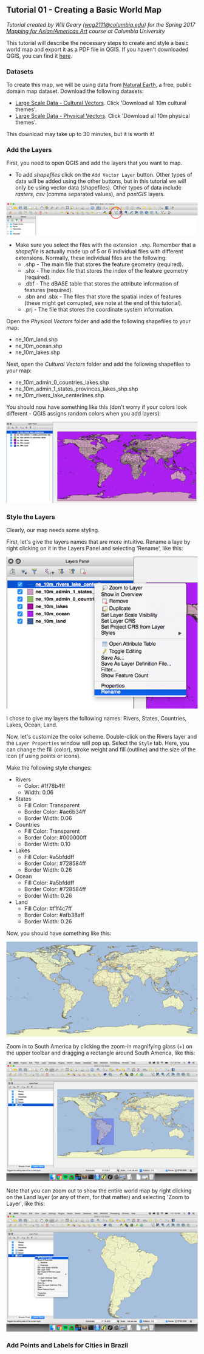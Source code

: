 ## Tutorial 01 - Creating a Basic World Map

*Tutorial created by Will Geary (wcg2111@columbia.edu) for the Spring 2017 [Mapping for Asian/Americas Art](https://github.com/willgeary/MappingAsianAmericasArt) course at Columbia University*

This tutorial will describe the necessary steps to create and style a basic world map and export it as a PDF file in QGIS. If you haven't downloaded QGIS, you can find it [here](https://www.qgis.org/en/site/forusers/download.html).

### Datasets
To create this map, we will be using data from [Natural Earth](http://www.naturalearthdata.com/downloads/), a free, public domain map dataset. Download the following datasets:
* [Large Scale Data - Cultural Vectors](http://www.naturalearthdata.com/downloads/10m-cultural-vectors/). Click 'Download all 10m cultural themes'.
* [Large Scale Data - Physical Vectors](http://www.naturalearthdata.com/downloads/10m-physical-vectors/). Click 'Download all 10m physical themes'.

This download may take up to 30 minutes, but it is worth it!

### Add the Layers
First, you need to open QGIS and add the layers that you want to map.
* To add *shapefiles* click on the `Add Vector Layer` button. Other types of data will be added using the other buttons, but in this tutorial we will only be using vector data (shapefiles). Other types of data include *rasters*, *csv* (comma separated values), and *postGIS* layers.

![Add Layer](https://github.com/willgeary/MappingAsianAmericasArt/blob/master/Tutorials/Images/01_World_Map/01_add_layer.png)
* Make sure you select the files with the extension `.shp`. Remember that a *shapefile* is actually made up of 5 or 6 individual files with different extensions. Normally, these individual files are the following:
  * .shp - The main file that stores the feature geometry (required).
  * .shx - The index file that stores the index of the feature geometry (required).
  * .dbf - The dBASE table that stores the attribute information of features (required).
  * .sbn and .sbx - The files that store the spatial index of features (these might get corrupted, see note at the end of this tutorial).
  * .prj - The file that stores the coordinate system information.
  
Open the *Physical Vectors* folder and add the following shapefiles to your map:
* ne_10m_land.shp
* ne_10m_ocean.shp
* ne_10m_lakes.shp

Next, open the *Cultural Vectors* folder and add the following shapefiles to your map:
* ne_10m_admin_0_countries_lakes.shp
* ne_10m_admin_1_states_provinces_lakes_shp.shp
* ne_10m_rivers_lake_centerlines.shp

You should now have something like this (don't worry if your colors look different - QGIS assigns random colors when you add layers):

![World Basemap](https://github.com/willgeary/MappingAsianAmericasArt/blob/master/Tutorials/Images/01_World_Map/01_world_basemap.png)
 
### Style the Layers
Clearly, our map needs some styling.
 
First, let's give the layers names that are more intuitive. Rename a laye by right clicking on it in the Layers Panel and selecting 'Rename', like this:

![Rename Layer](https://github.com/willgeary/MappingAsianAmericasArt/blob/master/Tutorials/Images/01_World_Map/01_rename.png)

I chose to give my layers the following names: Rivers, States, Countries, Lakes, Ocean, Land.

Now, let's customize the color scheme. Double-click on the Rivers layer and the `Layer Properties` window will pop up. Select the `Style` tab. Here, you can change the fill (color), stroke weight and fill (outline) and the size of the icon (if using points or icons).

Make the following style changes:
* Rivers
  * Color: #1f78b4ff
  * Width: 0.06
* States
  * Fill Color: Transparent
  * Border Color: #ae6b34ff
  * Border Width: 0.06
* Countries
  * Fill Color: Transparent
  * Border Color: #000000ff
  * Border Width: 0.10
* Lakes
  * Fill Color: #a5bfddff
  * Border Color: #728584ff
  * Border Width: 0.26
* Ocean
  * Fill Color: #a5bfddff
  * Border Color: #728584ff
  * Border Width: 0.26
* Land
  * Fill Color: #f1f4c7ff
  * Border Color: #afb38aff
  * Border Width: 0.26
  
Now, you should have something like this:

![World](https://github.com/willgeary/MappingAsianAmericasArt/blob/master/Tutorials/Images/01_World_Map/01_world.png)

Zoom in to South America by clicking the zoom-in magnifying glass (+) on the upper toolbar and dragging a rectangle around South America, like this:

![Zoom](https://github.com/willgeary/MappingAsianAmericasArt/blob/master/Tutorials/Images/01_World_Map/01_zoom.png)

Note that you can zoom out to show the entire world map by right clicking on the Land layer (or any of them, for that matter) and selecting 'Zoom to Layer', like this:

![Zoom to Layer](https://github.com/willgeary/MappingAsianAmericasArt/blob/master/Tutorials/Images/01_World_Map/01_zoomlayer.png)

### Add Points and Labels for Cities in Brazil








 


